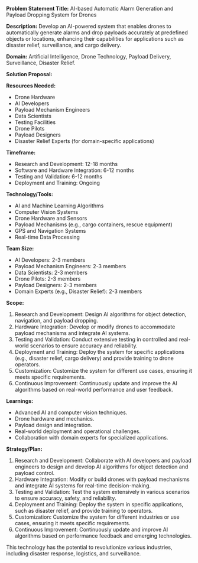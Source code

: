 **Problem Statement Title:** AI-based Automatic Alarm Generation and Payload Dropping System for Drones

**Description:** Develop an AI-powered system that enables drones to automatically generate alarms and drop payloads accurately at predefined objects or locations, enhancing their capabilities for applications such as disaster relief, surveillance, and cargo delivery.

**Domain:** Artificial Intelligence, Drone Technology, Payload Delivery, Surveillance, Disaster Relief.

**Solution Proposal:**

**Resources Needed:**
- Drone Hardware
- AI Developers
- Payload Mechanism Engineers
- Data Scientists
- Testing Facilities
- Drone Pilots
- Payload Designers
- Disaster Relief Experts (for domain-specific applications)

**Timeframe:**
- Research and Development: 12-18 months
- Software and Hardware Integration: 6-12 months
- Testing and Validation: 6-12 months
- Deployment and Training: Ongoing

**Technology/Tools:**
- AI and Machine Learning Algorithms
- Computer Vision Systems
- Drone Hardware and Sensors
- Payload Mechanisms (e.g., cargo containers, rescue equipment)
- GPS and Navigation Systems
- Real-time Data Processing

**Team Size:**
- AI Developers: 2-3 members
- Payload Mechanism Engineers: 2-3 members
- Data Scientists: 2-3 members
- Drone Pilots: 2-3 members
- Payload Designers: 2-3 members
- Domain Experts (e.g., Disaster Relief): 2-3 members

**Scope:**
1. Research and Development: Design AI algorithms for object detection, navigation, and payload dropping.
2. Hardware Integration: Develop or modify drones to accommodate payload mechanisms and integrate AI systems.
3. Testing and Validation: Conduct extensive testing in controlled and real-world scenarios to ensure accuracy and reliability.
4. Deployment and Training: Deploy the system for specific applications (e.g., disaster relief, cargo delivery) and provide training to drone operators.
5. Customization: Customize the system for different use cases, ensuring it meets specific requirements.
6. Continuous Improvement: Continuously update and improve the AI algorithms based on real-world performance and user feedback.

**Learnings:**
- Advanced AI and computer vision techniques.
- Drone hardware and mechanics.
- Payload design and integration.
- Real-world deployment and operational challenges.
- Collaboration with domain experts for specialized applications.

**Strategy/Plan:**
1. Research and Development: Collaborate with AI developers and payload engineers to design and develop AI algorithms for object detection and payload control.
2. Hardware Integration: Modify or build drones with payload mechanisms and integrate AI systems for real-time decision-making.
3. Testing and Validation: Test the system extensively in various scenarios to ensure accuracy, safety, and reliability.
4. Deployment and Training: Deploy the system in specific applications, such as disaster relief, and provide training to operators.
5. Customization: Customize the system for different industries or use cases, ensuring it meets specific requirements.
6. Continuous Improvement: Continuously update and improve AI algorithms based on performance feedback and emerging technologies.

This technology has the potential to revolutionize various industries, including disaster response, logistics, and surveillance.
